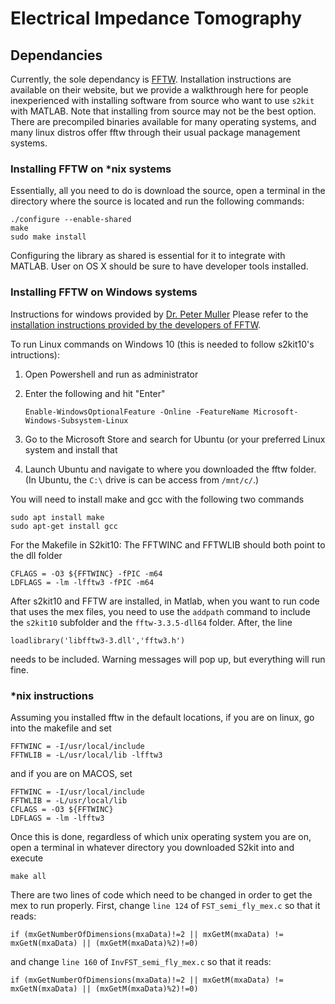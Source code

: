 # Electrical Impedance Tomography

## Dependancies

Currently, the sole dependancy is [FFTW](http://www.fftw.org). Installation
instructions are available on their website, but we provide a walkthrough here
for people inexperienced with installing software from source who want to use 
`s2kit` with MATLAB. Note that installing from source may not be the best option.
There are precompiled binaries available for many operating systems, and many 
linux distros offer fftw through their usual package management systems.

### Installing FFTW on \*nix systems
Essentially, all you need to do is download the source, open a terminal in the
directory where the source is located and run the following commands:

    ./configure --enable-shared
    make
    sudo make install

Configuring the library as shared is essential for it to integrate with MATLAB.
User on OS X should be sure to have developer tools installed.

### Installing FFTW on Windows systems
Instructions for windows provided by [Dr. Peter Muller](https://sites.google.com/site/petermullermath/)
Please refer to the [installation instructions provided by the developers of 
FFTW](http://www.fftw.org/install/windows.html).

To run Linux commands on Windows 10 (this is needed to follow s2kit10's
intructions):
1. Open Powershell and run as administrator
2. Enter the following and hit "Enter"

       Enable-WindowsOptionalFeature -Online -FeatureName Microsoft-Windows-Subsystem-Linux

3. Go to the Microsoft Store and search for Ubuntu (or your preferred Linux 
system and install that

4. Launch Ubuntu and navigate to where you downloaded the fftw folder. (In 
Ubuntu, the `C:\` drive is can be access from `/mnt/c/`.)

You will need to install make and gcc with the following two commands

    sudo apt install make
    sudo apt-get install gcc

For the Makefile in S2kit10:
The FFTWINC and FFTWLIB should both point to the dll folder

    CFLAGS = -O3 ${FFTWINC} -fPIC -m64
    LDFLAGS = -lm -lfftw3 -fPIC -m64

After s2kit10 and FFTW are installed, in Matlab, when you want to run code that
uses the mex files, you need to use the `addpath` command to include the
`s2kit10` subfolder and the `fftw-3.3.5-dll64` folder. After, the line 

    loadlibrary('libfftw3-3.dll','fftw3.h')

needs to be included.  Warning messages will pop up, but everything will run fine.

### \*nix instructions
Assuming you installed fftw in the default locations, if you are on linux, go 
into the makefile and set

    FFTWINC = -I/usr/local/include 
    FFTWLIB = -L/usr/local/lib -lfftw3 

and if you are on MACOS, set

    FFTWINC = -I/usr/local/include
    FFTWLIB = -L/usr/local/lib
    CFLAGS = -O3 ${FFTWINC}
    LDFLAGS = -lm -lfftw3

Once this is done, regardless of which unix operating system you are on, open a 
terminal in whatever directory you downloaded S2kit into and execute

    make all

There are two lines of code which need to be changed in order to get the mex to 
run properly. First, change `line 124` of `FST_semi_fly_mex.c` so that it reads:

    if (mxGetNumberOfDimensions(mxaData)!=2 || mxGetM(mxaData) != mxGetN(mxaData) || (mxGetM(mxaData)%2)!=0)

and change `line 160` of `InvFST_semi_fly_mex.c` so that it reads:

    if (mxGetNumberOfDimensions(mxaData)!=2 || mxGetM(mxaData) != mxGetN(mxaData) || (mxGetM(mxaData)%2)!=0)
